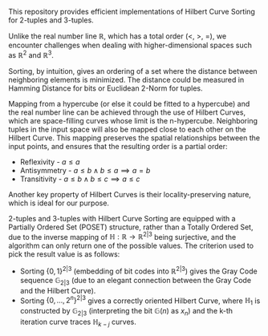 This repository provides efficient implementations of Hilbert Curve Sorting for 2-tuples and 3-tuples.

Unlike the real number line $\mathbb{R}$, which has a total order ($<$, $>$, $=$),
we encounter challenges when dealing with higher-dimensional spaces such as $\mathbb{R}^2$ and $\mathbb{R}^3$.

Sorting, by intuition, gives an ordering of a set where the distance between neighboring elements is minimized.
The distance could be measured in Hamming Distance for bits or Euclidean 2-Norm for tuples.

Mapping from a hypercube (or else it could be fitted to a hypercube) and the real number line
can be achieved through the use of Hilbert Curves,
which are space-filling curves whose limit is the n-hypercube.
Neighboring tuples in the input space will also be mapped close to each other on the Hilbert Curve.
This mapping preserves the spatial relationships between the input points,
and ensures that the resulting order is a partial order:

- Reflexivity - $a \le a$
- Antisymmetry - $a \le b \land b \le a \implies a = b$
- Transitivity - $a \le b \land b \le c \implies a \le c$

Another key property of Hilbert Curves is their locality-preserving nature, which is ideal for our purpose.

2-tuples and 3-tuples with Hilbert Curve Sorting are equipped with a Partially Ordered Set (POSET) structure,
rather than a Totally Ordered Set, due to the inverse mapping of $\mathbb{H}: \mathbb{R} \rightarrow \mathbb{R}^{2 | 3}$ being surjective,
and the algorithm can only return one of the possible values.
The criterion used to pick the result value is as follows:

- Sorting $\{0,1\}^{2|3}$ (embedding of bit codes into $\mathbb{R}^{2|3}$)
gives the Gray Code sequence $\mathbb{G}_{2|3}$ (due to an elegant connection between the Gray Code and the Hilbert Curve).
- Sorting $\{0, \dots, 2^n\}^{2|3}$ gives a correctly oriented Hilbert Curve, where $\mathbb{H}_1$ is constructed by $\mathbb{G}_{2|3}$ (interpreting the bit $\mathbb{G}(n)$ as $x_n$) and the k-th iteration curve traces $\mathbb{H}_{k-j}$ curves.